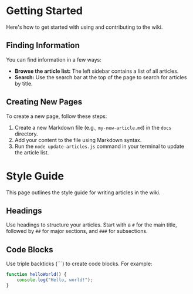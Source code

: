 # Getting Started

Here's how to get started with using and contributing to the wiki.

## Finding Information

You can find information in a few ways:

*   **Browse the article list:** The left sidebar contains a list of all articles.
*   **Search:** Use the search bar at the top of the page to search for articles by title.

## Creating New Pages

To create a new page, follow these steps:

1.  Create a new Markdown file (e.g., `my-new-article.md`) in the `docs` directory.
2.  Add your content to the file using Markdown syntax.
3.  Run the `node update-articles.js` command in your terminal to update the article list.

# Style Guide

This page outlines the style guide for writing articles in the wiki.

## Headings

Use headings to structure your articles. Start with a `#` for the main title, followed by `##` for major sections, and `###` for subsections.

## Code Blocks

Use triple backticks (```) to create code blocks. For example:

```javascript
function helloWorld() {
    console.log("Hello, world!");
}
```
